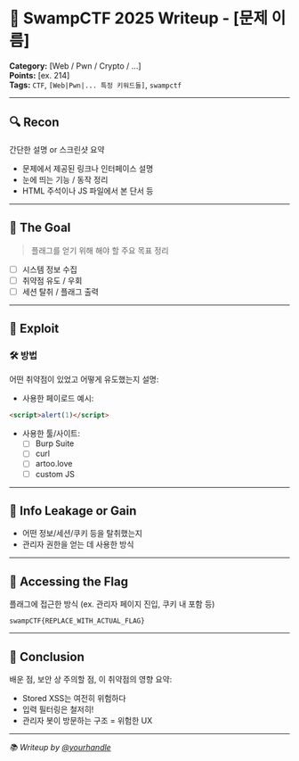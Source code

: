 # 🐊 SwampCTF 2025 Writeup - [문제 이름]

**Category:** [Web / Pwn / Crypto / ...]  
**Points:** [ex. 214]  
**Tags:** `CTF`, `[Web|Pwn|... 특정 키워드들]`, `swampctf`  

---

## 🔍 Recon

간단한 설명 or 스크린샷 요약

- 문제에서 제공된 링크나 인터페이스 설명
- 눈에 띄는 기능 / 동작 정리
- HTML 주석이나 JS 파일에서 본 단서 등

---

## 🎯 The Goal

> 플래그를 얻기 위해 해야 할 주요 목표 정리

- [ ] 시스템 정보 수집
- [ ] 취약점 유도 / 우회
- [ ] 세션 탈취 / 플래그 출력

---

## 💉 Exploit

### 🛠️ 방법

어떤 취약점이 있었고 어떻게 유도했는지 설명:

- 사용한 페이로드 예시:

```html
<script>alert(1)</script>
```

- 사용한 툴/사이트:
  - [ ] Burp Suite
  - [ ] curl
  - [ ] artoo.love
  - [ ] custom JS

---

## 🍪 Info Leakage or Gain

- 어떤 정보/세션/쿠키 등을 탈취했는지
- 관리자 권한을 얻는 데 사용한 방식

---

## 👑 Accessing the Flag

플래그에 접근한 방식 (ex. 관리자 페이지 진입, 쿠키 내 포함 등)

```
swampCTF{REPLACE_WITH_ACTUAL_FLAG}
```

---

## 🧠 Conclusion

배운 점, 보안 상 주의할 점, 이 취약점의 영향 요약:

- Stored XSS는 여전히 위험하다
- 입력 필터링은 철저히!
- 관리자 봇이 방문하는 구조 = 위험한 UX

---

_📚 Writeup by [@yourhandle](https://github.com/yourhandle)_
